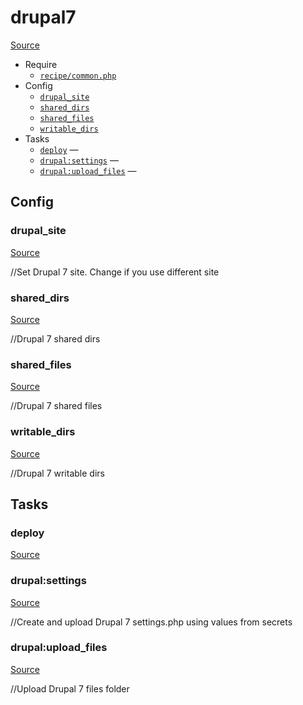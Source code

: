 <!-- DO NOT EDIT THIS FILE! -->
<!-- Instead edit recipe/drupal7.php -->
<!-- Then run bin/docgen -->

# drupal7

[Source](/recipe/drupal7.php)



* Require
  * [`recipe/common.php`](/docs/recipe/common.md)
* Config
  * [`drupal_site`](#drupal_site)
  * [`shared_dirs`](#shared_dirs)
  * [`shared_files`](#shared_files)
  * [`writable_dirs`](#writable_dirs)
* Tasks
  * [`deploy`](#deploy) — 
  * [`drupal:settings`](#drupalsettings) — 
  * [`drupal:upload_files`](#drupalupload_files) — 

## Config
### drupal_site
[Source](/recipe/drupal7.php#L20)

//Set Drupal 7 site. Change if you use different site

### shared_dirs
[Source](/recipe/drupal7.php#L23)

//Drupal 7 shared dirs

### shared_files
[Source](/recipe/drupal7.php#L28)

//Drupal 7 shared files

### writable_dirs
[Source](/recipe/drupal7.php#L33)

//Drupal 7 writable dirs


## Tasks
### deploy
[Source](/recipe/drupal7.php#L6)



### drupal:settings
[Source](/recipe/drupal7.php#L39)

//Create and upload Drupal 7 settings.php using values from secrets

### drupal:upload_files
[Source](/recipe/drupal7.php#L81)

//Upload Drupal 7 files folder

